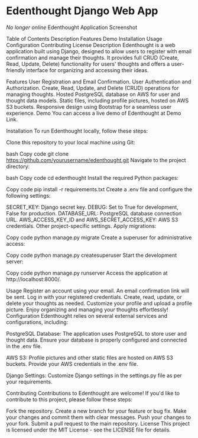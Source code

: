 # Edenthought Django Web App
*No longer online*
Edenthought
Application Screenshot

Table of Contents
Description
Features
Demo
Installation
Usage
Configuration
Contributing
License
Description
Edenthought is a web application built using Django, designed to allow users to register with email confirmation and manage their thoughts. It provides full CRUD (Create, Read, Update, Delete) functionality for users' thoughts and offers a user-friendly interface for organizing and accessing their ideas.

Features
User Registration and Email Confirmation.
User Authentication and Authorization.
Create, Read, Update, and Delete (CRUD) operations for managing thoughts.
Hosted PostgreSQL database on AWS for user and thought data models.
Static files, including profile pictures, hosted on AWS S3 buckets.
Responsive design using Bootstrap for a seamless user experience.
Demo
You can access a live demo of Edenthought at Demo Link.

Installation
To run Edenthought locally, follow these steps:

Clone this repository to your local machine using Git:

bash
Copy code
git clone https://github.com/yourusername/edenthought.git
Navigate to the project directory:

bash
Copy code
cd edenthought
Install the required Python packages:

Copy code
pip install -r requirements.txt
Create a .env file and configure the following settings:

SECRET_KEY: Django secret key.
DEBUG: Set to True for development, False for production.
DATABASE_URL: PostgreSQL database connection URL.
AWS_ACCESS_KEY_ID and AWS_SECRET_ACCESS_KEY: AWS S3 credentials.
Other project-specific settings.
Apply migrations:

Copy code
python manage.py migrate
Create a superuser for administrative access:

Copy code
python manage.py createsuperuser
Start the development server:

Copy code
python manage.py runserver
Access the application at http://localhost:8000/.

Usage
Register an account using your email. An email confirmation link will be sent.
Log in with your registered credentials.
Create, read, update, or delete your thoughts as needed.
Customize your profile and upload a profile picture.
Enjoy organizing and managing your thoughts effortlessly!
Configuration
Edenthought relies on several external services and configurations, including:

PostgreSQL Database: The application uses PostgreSQL to store user and thought data. Ensure your database is properly configured and connected in the .env file.

AWS S3: Profile pictures and other static files are hosted on AWS S3 buckets. Provide your AWS credentials in the .env file.

Django Settings: Customize Django settings in the settings.py file as per your requirements.

Contributing
Contributions to Edenthought are welcome! If you'd like to contribute to this project, please follow these steps:

Fork the repository.
Create a new branch for your feature or bug fix.
Make your changes and commit them with clear messages.
Push your changes to your fork.
Submit a pull request to the main repository.
License
This project is licensed under the MIT License - see the LICENSE file for details.
